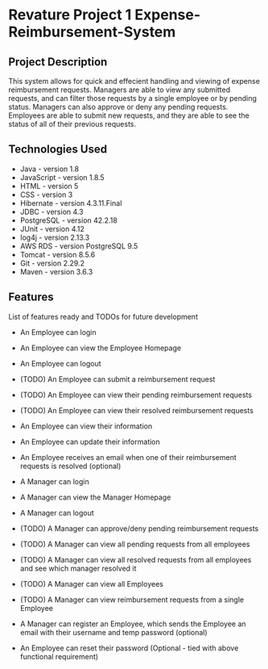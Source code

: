 # Revature Project 1 Expense-Reimbursement-System

## Project Description

This system allows for quick and effecient handling and viewing of expense reimbursement requests. Managers are able to view any submitted requests, and can filter those requests by a single employee or by pending status. Managers can also approve or deny any pending requests. Employees are able to submit new requests, and they are able to see the status of all of their previous requests.

## Technologies Used

* Java - version 1.8
* JavaScript - version 1.8.5
* HTML - version 5
* CSS - version 3
* Hibernate - version 4.3.11.Final
* JDBC - version 4.3
* PostgreSQL - version 42.2.18
* JUnit - version 4.12
* log4j - version 2.13.3
* AWS RDS - version PostgreSQL 9.5
* Tomcat - version 8.5.6
* Git - version 2.29.2
* Maven - version 3.6.3


## Features

List of features ready and TODOs for future development

* An Employee can login
* An Employee can view the Employee Homepage
* An Employee can logout
* (TODO) An Employee can submit a reimbursement request
* (TODO) An Employee can view their pending reimbursement requests
* (TODO) An Employee can view their resolved reimbursement requests
* An Employee can view their information
* An Employee can update their information
* An Employee receives an email when one of their reimbursement requests is resolved (optional)

* A Manager can login
* A Manager can view the Manager Homepage
* A Manager can logout
* (TODO) A Manager can approve/deny pending reimbursement requests
* (TODO) A Manager can view all pending requests from all employees
* (TODO) A Manager can view all resolved requests from all employees and see which manager resolved it
* (TODO) A Manager can view all Employees
* (TODO) A Manager can view reimbursement requests from a single Employee
* A Manager can register an Employee, which sends the Employee an email with their username and temp password (optional)
* An Employee can reset their password (Optional - tied with above functional requirement)

